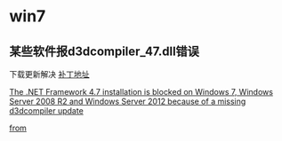 # win7

## 某些软件报d3dcompiler_47.dll错误
下载更新解决
[补丁地址](https://support.microsoft.com/en-us/help/4020302)

[The .NET Framework 4.7 installation is blocked on Windows 7, Windows Server 2008 R2 and Windows Server 2012 because of a missing d3dcompiler update](https://support.microsoft.com/en-us/help/4020302)

[from](https://support.microsoft.com/en-us/help/4019990/update-for-the-d3dcompiler-47-dll-component-on-windows)
